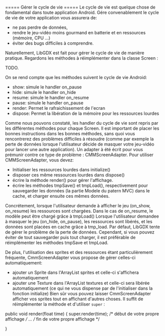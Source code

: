 ===== Gérer le cycle de vie =====
Le cycle de vie est quelque chose de fondamental dans toute application Android. Gére convenablement le cycle de vie de votre application vous assurera de:
 * ne pas perdre de données,
 * rendre le jeu-vidéo moins gourmand en batterie et en ressources (mémoire, CPU ...)
 * éviter des bugs difficiles à comprendre.

Naturellement, LibGDX est fait pour gérer le cycle de vie de manière pratique. Regardons les méthodes à réimplémenter dans la classe Screen :

TODO.

On se rend compte que les méthodes suivent le cycle de vie Android:
 * show: simule le handler on_pause
 * hide: simule le handler on_hide
 * resume: simule le handler on_resume
 * pause: simule le handler on_pause
 * render: Permet le rafraichissement de l'ecran
 * dispose: Permet la libération de la mémoire pour les ressources lourdes

Comme nous pouvons constaté, les handler du cycle de vie sont repris par les différentes méthodes pour chaque Screen. Il est important de placer les bonnes instructions dans les bonnes méthodes, sans quoi vous rencontrerez des problèmes difficiles à résoudre (comme par exemple la perte de données lorsque l'utilisateur décide de masquer votre jeu-vidéo pour lancer une autre application).
Un adapter à été écrit pour vous prémunir contre ce type de problème : CMMScreenAdapter. Pour utiliser CMMScreenAdapter, vous devez:
 * Initialiser les ressources lourdes dans initialize()
 * disposer ces même ressources lourdes dans dispose()
 * écrire la méthode render() pour gérer l'affichage.
 * écrire les méthodes tmpSave() et tmpLoad(), respectivement pour sauvegarder les données (la partie Modele du patern MVC) dans le cache, et charger ensuite ces mêmes données.

Concrétement, lorsque l'utilisateur demande à afficher le jeu (on_show, on_resume) les ressources sont chargées. Dans le cas de on_resume, le modèle peut être chargé grâce à tmpLoad()
Lorsque l'utilisateur demandee à masquer le jeu (on_hide, on_pause), les ressources sont libérés, et les données sont placées en cache grâce à tmp_load.
Par défaut, LibGDX tente de gérer le problème de la perte de données. Cependant, si vous pouvez éviter de tout sauvegarder puis tout charger, il est préférable de réimplémenter les méthodes tmpSave et tmpLoad.

De plus, l'utilisation des sprites et des ressources étant particulièrement fréquente, CmmScreenAdapter vous propose de gérer celles-ci automatiquement:
 * ajouter un Sprite dans l'ArrayList sprites et celle-ci s'affichera automatiquement
 * ajouter une Texture dans l'ArrayList textures et celle-ci sera libérée automatiquement (ce qui ne vous dispense par de l'initialiser dans la fonction initialize)
Bien sûr vous pouvez laisser CmmScreenAdapter afficher vos sprites tout en affichant d'autres choses. Il suffit de réimplémenter la méthode et d'utiliser ``super`` :

public void render(float time) {
	super.render(time);
	/* début de votre propre affichage */
	...
	/* fin de votre propre affichage */


}
